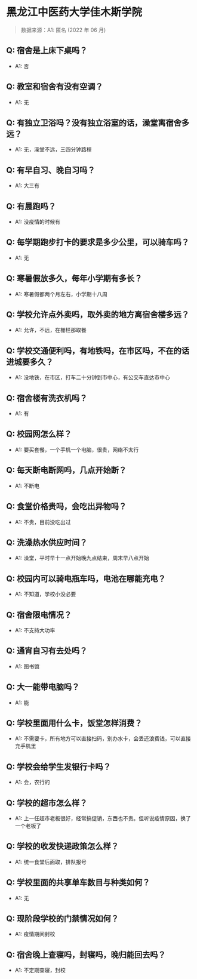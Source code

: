 # 黑龙江中医药大学佳木斯学院

> 数据来源：A1: 匿名 (2022 年 06 月)

## Q: 宿舍是上床下桌吗？

- A1: 否

## Q: 教室和宿舍有没有空调？

- A1: 无

## Q: 有独立卫浴吗？没有独立浴室的话，澡堂离宿舍多远？

- A1: 无，澡堂不远，三四分钟路程

## Q: 有早自习、晚自习吗？

- A1: 大三有

## Q: 有晨跑吗？

- A1: 没疫情的时候有

## Q: 每学期跑步打卡的要求是多少公里，可以骑车吗？

- A1: 无

## Q: 寒暑假放多久，每年小学期有多长？

- A1: 寒暑假都两个月左右，小学期十八周

## Q: 学校允许点外卖吗，取外卖的地方离宿舍楼多远？

- A1: 允许，不远，在栅栏那取餐

## Q: 学校交通便利吗，有地铁吗，在市区吗，不在的话进城要多久？

- A1: 没地铁，在市区，打车二十分钟到市中心，有公交车直达市中心

## Q: 宿舍楼有洗衣机吗？

- A1: 有

## Q: 校园网怎么样？

- A1: 要买套餐，一个手机一个电脑，很贵，网络不太行

## Q: 每天断电断网吗，几点开始断？

- A1: 不断电

## Q: 食堂价格贵吗，会吃出异物吗？

- A1: 不贵，目前没吃出过

## Q: 洗澡热水供应时间？

- A1: 澡堂，平时早十一点开始晚九点结束，周末早八点开始

## Q: 校园内可以骑电瓶车吗，电池在哪能充电？

- A1: 不知道，学校小没必要

## Q: 宿舍限电情况？

- A1: 不支持大功率

## Q: 通宵自习有去处吗？

- A1: 图书馆

## Q: 大一能带电脑吗？

- A1: 能

## Q: 学校里面用什么卡，饭堂怎样消费？

- A1: 不需要卡，所有地方可以直接扫码，别办水卡，会丢还浪费钱，可以直接充手机里

## Q: 学校会给学生发银行卡吗？

- A1: 会，农行的

## Q: 学校的超市怎么样？

- A1: 上一任超市老板很好，经常搞促销，东西也不贵。但听说疫情原因，换了一个老板了

## Q: 学校的收发快递政策怎么样？

- A1: 统一食堂后面取，排队报号

## Q: 学校里面的共享单车数目与种类如何？

- A1: 无

## Q: 现阶段学校的门禁情况如何？

- A1: 疫情期间封校

## Q: 宿舍晚上查寝吗，封寝吗，晚归能回去吗？

- A1: 不定期查寝，封校


